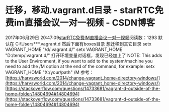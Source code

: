 # 迁移，移动.vagrant.d目录 - starRTC免费im直播会议一对一视频 - CSDN博客
2017年06月29日 20:47:09[starRTC免费IM直播会议一对一视频](https://me.csdn.net/elesos)阅读数：1293
默认在
C:\Users\***\.vagrant.d
然后下面有boxes目录
想迁移到其它目录
setx VAGRANT_HOME "/d/.vagrant.d/"
setx VAGRANT_HOME "D:/temp/.vagrant.d/"
打开环境变量对话框，发现已经加上了
NOTE: This adds to the User Environment, if you want to add to the system/machine you need to add the
 /M option at the end of the command, for example:
setx VAGRANT_HOME "X:/your/path"
/M
参考：
[https://harvsworld.com/2014/change-vagrant_home-directory-windows/](https://harvsworld.com/2014/change-vagrant_home-directory-windows/)
[https://stackoverflow.com/questions/14733681/vagrant-d-outside-of-the-home-folder/14804694#14804694](https://stackoverflow.com/questions/14733681/vagrant-d-outside-of-the-home-folder/14804694#14804694)
